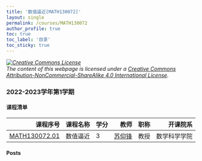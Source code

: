 ```yaml
---
title: '数值逼近[MATH130072]'
layout: single
permalink: /courses/MATH130072
author_profile: true
toc: true
toc_label: '目录'
toc_sticky: true
---
```



<div class='notice--warning'>
	<p><i><a rel='license' href='http://creativecommons.org/licenses/by-nc-sa/4.0/'><img alt='Creative Commons License' style='border-width:0' src='https://i.creativecommons.org/l/by-nc-sa/4.0/88x31.png' /></a><br /> The content of this webpage is licensed under a <a rel='license' href='http://creativecommons.org/licenses/by-nc-sa/4.0/'>Creative Commons Attribution-NonCommercial-ShareAlike 4.0 International License</a>.</i></p>
</div>

### 2022-2023学年第1学期


#### 课程清单

<div style='text-align: center;' id='MATH130072_2223F'> <table id='MATH130072_2223F_table'>
  <thead>
    <tr style="text-align: right;">
      <th>课程序号</th>
      <th>课程名称</th>
      <th>学分</th>
      <th>教师</th>
      <th>职称</th>
      <th>开课院系</th>
    </tr>
  </thead>
  <tbody>
    <tr>
      <td><a href='https://fdu-math.github.io/courses/class-id/MATH130072-01'>MATH130072.01</a></td>
      <td>数值逼近</td>
      <td>3</td>
      <td><a href='https://fdu-math.github.io/teachers/苏仰锋'>苏仰锋</a></td>
      <td>教授</td>
      <td>数学科学学院</td>
    </tr>
  </tbody>
</table></div>

#### Posts

